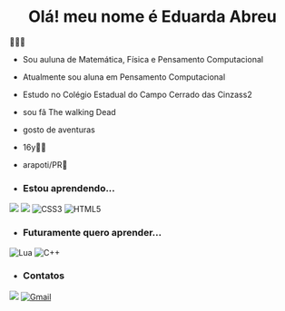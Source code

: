  <h1 align="center"> Olá! meu nome é Eduarda Abreu </h1>

🤖🧟‍♀️
- Sou auluna de  Matemática, Física e Pensamento Computacional  
- Atualmente sou aluna em Pensamento Computacional
- Estudo no Colégio Estadual do Campo Cerrado das Cinzass2
- sou fã The walking Dead
- gosto de aventuras
- 16y🤹‍♀️
- arapoti/PR📍

- ### Estou aprendendo...
[![](https://img.shields.io/badge/JavaScript-323330?style=for-the-badge&logo=javascript&logoColor=F7DF1E)](https://editor.p5js.org/)
[![](https://img.shields.io/badge/Scratch-4D97FF?style=for-the-badge&logo=Scratch&logoColor=white)](https://scratch.mit.edu/)
![CSS3](https://img.shields.io/badge/css3-%231572B6.svg?style=for-the-badge&logo=css3&logoColor=white)
![HTML5](https://img.shields.io/badge/html5-%23E34F26.svg?style=for-the-badge&logo=html5&logoColor=white)

- ### Futuramente quero aprender...
![Lua](https://img.shields.io/badge/lua-%232C2D72.svg?style=for-the-badge&logo=lua&logoColor=white)
![C++](https://img.shields.io/badge/c++-%2300599C.svg?style=for-the-badge&logo=c%2B%2B&logoColor=white)

- ### Contatos

[![](https://img.shields.io/badge/Instagram-E4405F?style=for-the-badge&logo=instagram&logoColor=white)](https://www.instagram.com/eduarda.ww)
[![Gmail](https://img.shields.io/badge/Gmail-D14836?style=for-the-badge&logo=gmail&logoColor=white)]( evelin.eduarda.abreu@escola.pr.gov.br)





